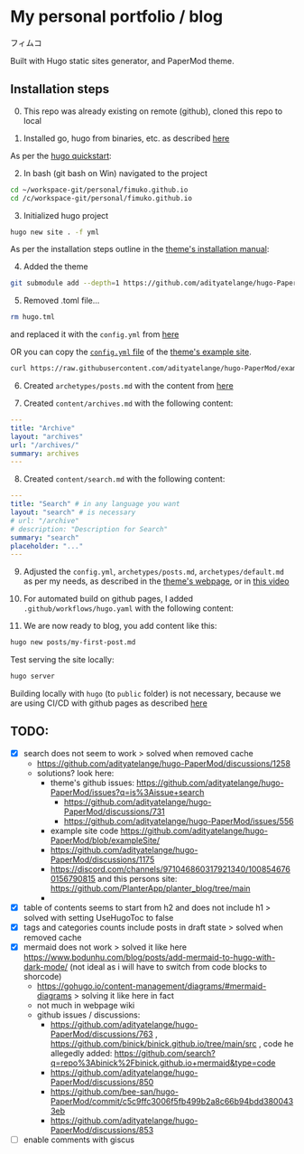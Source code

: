 # My personal portfolio / blog

フィムコ

Built with Hugo static sites generator, and PaperMod theme.
## Installation steps

0. This repo was already existing on remote (github), cloned this repo to local 

1. Installed go, hugo from binaries, etc. as described [here](https://gohugo.io/installation/windows/)

As per the [hugo quickstart](https://gohugo.io/getting-started/quick-start/):

2. In bash (git bash on Win) navigated to the project
```bash
cd ~/workspace-git/personal/fimuko.github.io
cd /c/workspace-git/personal/fimuko.github.io
```

3. Initialized hugo project
```bash
hugo new site . -f yml
```

As per the installation steps outline in the [theme's installation manual](https://adityatelange.github.io/hugo-PaperMod/posts/papermod/papermod-installation/):

4. Added the theme
```bash
git submodule add --depth=1 https://github.com/adityatelange/hugo-PaperMod.git themes/PaperMod
```

5. Removed .toml file...

```bash
rm hugo.tml
```
and replaced it with the `config.yml` from [here](https://adityatelange.github.io/hugo-PaperMod/posts/papermod/papermod-installation/#sample-configyml)

OR you can copy the [`config.yml` file](https://github.com/adityatelange/hugo-PaperMod/blob/exampleSite/config.yml) of the [theme's example site](https://adityatelange.github.io/hugo-PaperMod/).

```bash
curl https://raw.githubusercontent.com/adityatelange/hugo-PaperMod/exampleSite/config.yml -o config.yml
```

6. Created `archetypes/posts.md` with the content from [here](https://adityatelange.github.io/hugo-PaperMod/posts/papermod/papermod-installation/#sample-pagemd)

7. Created `content/archives.md` with the following content:

```yml
---
title: "Archive"
layout: "archives"
url: "/archives/"
summary: archives
---
```
8. Created `content/search.md` with the following content:

```yml
---
title: "Search" # in any language you want
layout: "search" # is necessary
# url: "/archive"
# description: "Description for Search"
summary: "search"
placeholder: "..."
---
```

9. Adjusted the `config.yml`, `archetypes/posts.md`, `archetypes/default.md` as per my needs, as described in the [theme's webpage](https://adityatelange.github.io/hugo-PaperMod/posts/papermod/papermod-features/), or in [this video](https://www.youtube.com/watch?v=sm3IuE7zkYQ&list=PLeiDFxcsdhUrzkK5Jg9IZyiTsIMvXxKZP)

10. For automated build on github pages, I added `.github/workflows/hugo.yaml` with the following content:

11. We are now ready to blog, you add content like this:

```bash
hugo new posts/my-first-post.md
```

Test serving the site locally:
```bash
hugo server
```

Building locally with `hugo` (to `public` folder) is not necessary, because we are using CI/CD with github pages as described [here](https://gohugo.io/hosting-and-deployment/hosting-on-github/)


## TODO:
- [X] search does not seem to work > solved when removed cache
    - https://github.com/adityatelange/hugo-PaperMod/discussions/1258
    - solutions? look here:
        - theme's github issues: https://github.com/adityatelange/hugo-PaperMod/issues?q=is%3Aissue+search
            - https://github.com/adityatelange/hugo-PaperMod/discussions/731
            - https://github.com/adityatelange/hugo-PaperMod/issues/556
        - example site code https://github.com/adityatelange/hugo-PaperMod/blob/exampleSite/
        - https://github.com/adityatelange/hugo-PaperMod/discussions/1175
        - https://discord.com/channels/971046860317921340/1008546760156790815 and this persons site: https://github.com/PlanterApp/planter_blog/tree/main
        - 
- [X] table of contents seems to start from h2 and does not include h1 > solved with setting UseHugoToc to false
- [X] tags and categories counts include posts in draft state > solved when removed cache
- [x] mermaid does not work > solved it like here https://www.bodunhu.com/blog/posts/add-mermaid-to-hugo-with-dark-mode/ (not ideal as i will have to switch from code blocks to shorcode)
    - https://gohugo.io/content-management/diagrams/#mermaid-diagrams > solving it like here in fact
    - not much in webpage wiki
    - github issues / discussions:
        - https://github.com/adityatelange/hugo-PaperMod/discussions/763 , https://github.com/binick/binick.github.io/tree/main/src , code he allegedly added: https://github.com/search?q=repo%3Abinick%2Fbinick.github.io+mermaid&type=code
        - https://github.com/adityatelange/hugo-PaperMod/discussions/850
        - https://github.com/bee-san/hugo-PaperMod/commit/c5c9ffc3006f5fb499b2a8c66b94bdd3800433eb
        - https://github.com/adityatelange/hugo-PaperMod/discussions/853
- [ ] enable comments with giscus